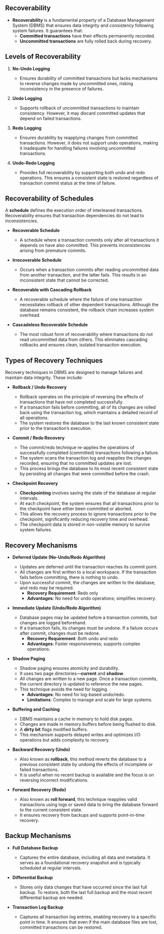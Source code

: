 ## **Recoverability**

- **Recoverability** is a fundamental property of a Database Management System (DBMS) that ensures data integrity and consistency following system failures. It guarantees that:
  - **Committed transactions** have their effects permanently recorded.
  - **Uncommitted transactions** are fully rolled back during recovery.
## **Levels of Recoverability**

1. **No-Undo Logging**
    - Ensures durability of committed transactions but lacks mechanisms to reverse changes made by uncommitted ones, risking inconsistency in the presence of failures.

2. **Undo Logging**
    - Supports rollback of uncommitted transactions to maintain consistency. However, it may discard committed updates that depend on failed transactions.

3. **Redo Logging**
    - Ensures durability by reapplying changes from committed transactions. However, it does not support undo operations, making it inadequate for handling failures involving uncommitted transactions.

4. **Undo-Redo Logging**
    - Provides full recoverability by supporting both undo and redo operations. This ensures a consistent state is restored regardless of transaction commit status at the time of failure.

## **Recoverability of Schedules**

A **schedule** defines the execution order of interleaved transactions. Recoverability ensures that transaction dependencies do not lead to inconsistencies.

- **Recoverable Schedule**
    - A schedule where a transaction commits only after all transactions it depends on have also committed. This prevents inconsistencies arising from premature commits.
  
- **Irrecoverable Schedule**
    - Occurs when a transaction commits after reading uncommitted data from another transaction, and the latter fails. This results in an inconsistent state that cannot be corrected.

- **Recoverable with Cascading Rollback**
    - A recoverable schedule where the failure of one transaction necessitates rollback of other dependent transactions. Although the database remains consistent, the rollback chain increases system overhead.

- **Cascadeless Recoverable Schedule**
    - The most robust form of recoverability where transactions do not read uncommitted data from others. This eliminates cascading rollbacks and ensures clean, isolated transaction execution.

## **Types of Recovery Techniques**

Recovery techniques in DBMS are designed to manage failures and maintain data integrity. These include:

- **Rollback / Undo Recovery**
    - Rollback operates on the principle of reversing the effects of transactions that have not completed successfully.
    - If a transaction fails before committing, all of its changes are rolled back using the transaction log, which maintains a detailed record of all operations.
    - The system restores the database to the last known consistent state prior to the transaction’s execution.

- **Commit / Redo Recovery**
    - The commit/redo technique re-applies the operations of successfully completed (committed) transactions following a failure.
    - The system scans the transaction log and reapplies the changes recorded, ensuring that no committed updates are lost.
    - This process brings the database to its most recent consistent state by persisting all changes that were committed before the crash.

- **Checkpoint Recovery**
    - **Checkpointing** involves saving the state of the database at regular intervals.
    - At each checkpoint, the system ensures that all transactions prior to the checkpoint have either been committed or aborted.
    - This allows the recovery process to ignore transactions prior to the checkpoint, significantly reducing recovery time and overhead.
    - The checkpoint data is stored in non-volatile memory to survive system failures.

## **Recovery Mechanisms**

- **Deferred Update (No-Undo/Redo Algorithm)**
    - Updates are deferred until the transaction reaches its commit point.
    - All changes are first written to a local workspace. If the transaction fails before committing, there is nothing to undo.
    - Upon successful commit, the changes are written to the database, and redo may be required.
        - **Recovery Requirement**: Redo only
        - **Advantages**: No need for undo operations; simplifies recovery.

- **Immediate Update (Undo/Redo Algorithm)**
    - Database pages may be updated before a transaction commits, but changes are logged beforehand.
    - If a transaction fails, its changes must be undone. If a failure occurs after commit, changes must be redone.
        - **Recovery Requirement**: Both undo and redo
        - **Advantages**: Faster responsiveness; supports complex operations.

- **Shadow Paging**
    - Shadow paging ensures atomicity and durability.
    - It uses two page directories—**current** and **shadow**.
    - All changes are written to a new page. Once a transaction commits, the current directory is updated to reference the new pages.
    - This technique avoids the need for logging.
        - **Advantages**: No need for log-based undo/redo.
        - **Limitations**: Complex to manage and scale for large systems.

- **Buffering and Caching**
    - DBMS maintains a cache in memory to hold disk pages.
    - Changes are made in memory buffers before being flushed to disk.
    - A **dirty bit** flags modified buffers.
    - This mechanism supports delayed writes and optimizes I/O operations but adds complexity to recovery.

- **Backward Recovery (Undo)**
    - Also known as **rollback**, this method reverts the database to a previous consistent state by undoing the effects of incomplete or failed transactions.
    - It is useful when no recent backup is available and the focus is on reversing incorrect modifications.

- **Forward Recovery (Redo)**
    - Also known as **roll forward**, this technique reapplies valid transactions using logs or saved data to bring the database forward to the current consistent state.
    - It ensures recovery from backups and supports point-in-time recovery.

## **Backup Mechanisms**

- **Full Database Backup**
    - Captures the entire database, including all data and metadata. It serves as a foundational recovery snapshot and is typically scheduled at regular intervals.

- **Differential Backup**
    - Stores only data changes that have occurred since the last full backup. To restore, both the last full backup and the most recent differential backup are needed.

- **Transaction Log Backup**
    - Captures all transaction log entries, enabling recovery to a specific point in time. It ensures that even if the main database files are lost, committed transactions can be restored.
